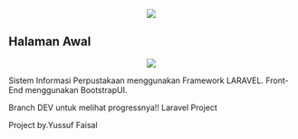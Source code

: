 <p align="center"><img src="https://photos.app.goo.gl/zS5Q2o7uq1pPL5JCA"></p>

## Halaman Awal

<p align="center"><img src="https://photos.app.goo.gl/fn9Ygai5nnaYswQVA"></p>

<p>Sistem Informasi Perpustakaan menggunakan Framework LARAVEL.
Front-End menggunakan BootstrapUI.

Branch DEV untuk melihat progressnya!!
Laravel Project</p>

<p>Project by.Yussuf Faisal</p>